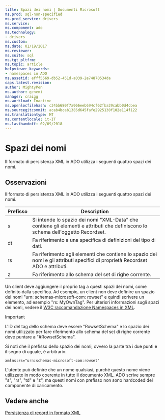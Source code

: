 ```yaml
---
title: Spazi dei nomi | Documenti Microsoft
ms.prod: sql-non-specified
ms.prod_service: drivers
ms.service: 
ms.component: ado
ms.technology:
- drivers
ms.custom: 
ms.date: 01/19/2017
ms.reviewer: 
ms.suite: sql
ms.tgt_pltfrm: 
ms.topic: article
helpviewer_keywords:
- namespaces in ADO
ms.assetid: efff5569-db52-451d-a039-2e74870534da
caps.latest.revision: 
author: MightyPen
ms.author: genemi
manager: craigg
ms.workload: Inactive
ms.openlocfilehash: c34bb680f7a066eeb694cf62fba39cabb0d4cbea
ms.sourcegitcommit: acab4bcab1385d645fafe2925130f102e114f122
ms.translationtype: MT
ms.contentlocale: it-IT
ms.lasthandoff: 02/09/2018
---
```

# <a name="namespaces"></a>Spazi dei nomi
Il formato di persistenza XML in ADO utilizza i seguenti quattro spazi dei nomi.  
  
## <a name="remarks"></a>Osservazioni  
 Il formato di persistenza XML in ADO utilizza i seguenti quattro spazi dei nomi.  
  
|Prefisso|Description|  
|------------|-----------------|  
|s|Si intende lo spazio dei nomi "XML-Data" che contiene gli elementi e attributi che definiscono lo schema dell'oggetto Recordset.|  
|dt|Fa riferimento a una specifica di definizioni del tipo di dati.|  
|rs|Fa riferimento agli elementi che contiene lo spazio dei nomi e gli attributi specifici di proprietà Recordset ADO e attributi.|  
|z|Fa riferimento allo schema del set di righe corrente.|  
  
 Un client deve aggiungere il proprio tag a questi spazi dei nomi, come definito dalla specifica. Ad esempio, un client non deve definire un spazio dei nomi "urn: schemas-microsoft-com: rowset" e quindi scrivere un elemento, ad esempio "rs: MyOwnTag". Per ulteriori informazioni sugli spazi dei nomi, vedere il [W3C raccomandazione Namespaces in XML](http://www.w3.org/TR/REC-xml-names/).  
  
> [!IMPORTANT]
>  L'ID del tag dello schema deve essere "RowsetSchema" e lo spazio dei nomi utilizzato per fare riferimento allo schema del set di righe corrente deve puntare a "#RowsetSchema".  
  
 Si noti che il prefisso dello spazio dei nomi, ovvero la parte tra i due punti e il segno di uguale, è arbitrario.  
  
```  
xmlns:rs="urn:schemas-microsoft-com:rowset"  
```  
  
 L'utente può definire che un nome qualsiasi, purché questo nome viene utilizzato in modo coerente in tutto il documento XML. ADO scrive sempre "s", "rs", "td" e "z", ma questi nomi con prefisso non sono hardcoded del componente di caricamento.  
  
## <a name="see-also"></a>Vedere anche  
 [Persistenza di record in formato XML](../../../ado/guide/data/persisting-records-in-xml-format.md)
